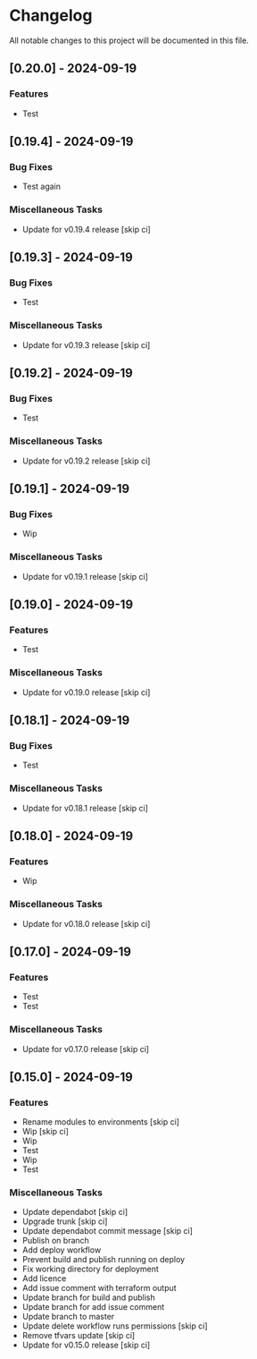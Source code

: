 <!-- markdownlint-disable MD024 -->

# Changelog

All notable changes to this project will be documented in this file.

## [0.20.0] - 2024-09-19

### Features

- Test

## [0.19.4] - 2024-09-19

### Bug Fixes

- Test again

### Miscellaneous Tasks

- Update for v0.19.4 release [skip ci]

## [0.19.3] - 2024-09-19

### Bug Fixes

- Test

### Miscellaneous Tasks

- Update for v0.19.3 release [skip ci]

## [0.19.2] - 2024-09-19

### Bug Fixes

- Test

### Miscellaneous Tasks

- Update for v0.19.2 release [skip ci]

## [0.19.1] - 2024-09-19

### Bug Fixes

- Wip

### Miscellaneous Tasks

- Update for v0.19.1 release [skip ci]

## [0.19.0] - 2024-09-19

### Features

- Test

### Miscellaneous Tasks

- Update for v0.19.0 release [skip ci]

## [0.18.1] - 2024-09-19

### Bug Fixes

- Test

### Miscellaneous Tasks

- Update for v0.18.1 release [skip ci]

## [0.18.0] - 2024-09-19

### Features

- Wip

### Miscellaneous Tasks

- Update for v0.18.0 release [skip ci]

## [0.17.0] - 2024-09-19

### Features

- Test
- Test

### Miscellaneous Tasks

- Update for v0.17.0 release [skip ci]

## [0.15.0] - 2024-09-19

### Features

- Rename modules to environments [skip ci]
- Wip [skip ci]
- Wip
- Test
- Wip
- Test

### Miscellaneous Tasks

- Update dependabot [skip ci]
- Upgrade trunk [skip ci]
- Update dependabot commit message [skip ci]
- Publish on branch
- Add deploy workflow
- Prevent build and publish running on deploy
- Fix working directory for deployment
- Add licence
- Add issue comment with terraform output
- Update branch for build and publish
- Update branch for add issue comment
- Update branch to master
- Update delete workflow runs permissions [skip ci]
- Remove tfvars update [skip ci]
- Update for v0.15.0 release [skip ci]

<!-- generated by git-cliff -->
